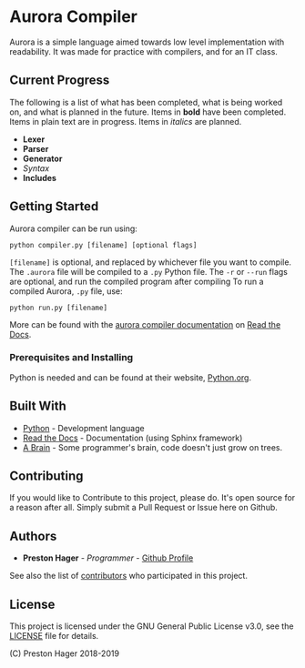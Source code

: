 # Aurora Compiler

Aurora is a simple language aimed towards low level implementation with readability.
It was made for practice with compilers, and for an IT class.

## Current Progress

The following is a list of what has been completed, what is being worked on, and what is planned in the future.
Items in **bold** have been completed.
Items in plain text are in progress.
Items in *italics* are planned.

* **Lexer**
* **Parser**
* **Generator**
* *Syntax*
* **Includes**

## Getting Started

Aurora compiler can be run using:

```
python compiler.py [filename] [optional flags]
```

`[filename]` is optional, and replaced by whichever file you want to compile.
The `.aurora` file will be compiled to a `.py` Python file. The `-r` or `--run` flags are optional, and run the compiled program after compiling
To run a compiled Aurora, `.py` file, use:

```
python run.py [filename]
```

More can be found with the [aurora compiler documentation][2] on [Read the Docs][3].

### Prerequisites and Installing

Python is needed and can be found at their website, [Python.org][1].

## Built With

* [Python][1] - Development language
* [Read the Docs][3] - Documentation (using Sphinx framework)
* [A Brain][4] - Some programmer's brain, code doesn't just grow on trees.

## Contributing

If you would like to Contribute to this project, please do.
It's open source for a reason after all.
Simply submit a Pull Request or Issue here on Github.

## Authors

* **Preston Hager** - *Programmer* - [Github Profile](https://github.com/PrestonHager)

See also the list of [contributors](https://github.com/PrestonHager/AuroraCompiler/blob/master/CONTRIBUTORS.md) who participated in this project.

## License

This project is licensed under the GNU General Public License v3.0, see the [LICENSE](https://github.com/PrestonHager/AuroraCompiler/blob/master/LICENSE) file for details.

(C) Preston Hager 2018-2019

[1]: https://www.python.org
[2]: http://auroracompiler.readthedocs.io/en/latest
[3]: https://readthedocs.org
[4]: https://github.com/PrestonHager

